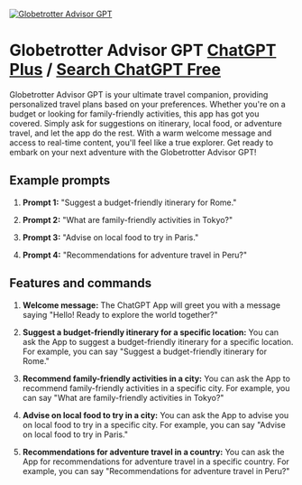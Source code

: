 
[![Globetrotter Advisor GPT](https://files.oaiusercontent.com/file-6ZfvhcyYo1Yltop6SlfHZOZl?se=2123-10-18T02%3A36%3A24Z&sp=r&sv=2021-08-06&sr=b&rscc=max-age%3D31536000%2C%20immutable&rscd=attachment%3B%20filename%3D0bb9a53d-5a8e-43c0-b049-7e8a3694d8ae.png&sig=WcSJWibrTg9DXXyUikkG1Glpba5ZdD3N%2B1cMI8dA3h4%3D)](https://chat.openai.com/g/g-mZG12bKsc-globetrotter-advisor-gpt)

# Globetrotter Advisor GPT [ChatGPT Plus](https://chat.openai.com/g/g-mZG12bKsc-globetrotter-advisor-gpt) / [Search ChatGPT Free](https://gptcall.net/index.html#/?search=Globetrotter%20Advisor%20GPT)

Globetrotter Advisor GPT is your ultimate travel companion, providing personalized travel plans based on your preferences. Whether you're on a budget or looking for family-friendly activities, this app has got you covered. Simply ask for suggestions on itinerary, local food, or adventure travel, and let the app do the rest. With a warm welcome message and access to real-time content, you'll feel like a true explorer. Get ready to embark on your next adventure with the Globetrotter Advisor GPT!

## Example prompts

1. **Prompt 1:** "Suggest a budget-friendly itinerary for Rome."

2. **Prompt 2:** "What are family-friendly activities in Tokyo?"

3. **Prompt 3:** "Advise on local food to try in Paris."

4. **Prompt 4:** "Recommendations for adventure travel in Peru?"

## Features and commands

1. **Welcome message:** The ChatGPT App will greet you with a message saying "Hello! Ready to explore the world together?"

2. **Suggest a budget-friendly itinerary for a specific location:** You can ask the App to suggest a budget-friendly itinerary for a specific location. For example, you can say "Suggest a budget-friendly itinerary for Rome."

3. **Recommend family-friendly activities in a city:** You can ask the App to recommend family-friendly activities in a specific city. For example, you can say "What are family-friendly activities in Tokyo?"

4. **Advise on local food to try in a city:** You can ask the App to advise you on local food to try in a specific city. For example, you can say "Advise on local food to try in Paris."

5. **Recommendations for adventure travel in a country:** You can ask the App for recommendations for adventure travel in a specific country. For example, you can say "Recommendations for adventure travel in Peru?"


